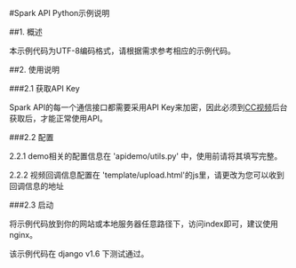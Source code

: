 #Spark API Python示例说明


##1. 概述


本示例代码为UTF-8编码格式，请根据需求参考相应的示例代码。

##2. 使用说明


###2.1 获取API Key

Spark API的每一个通信接口都需要采用API Key来加密，因此必须到<a href="http://www.bokecc.com" target="_blank">CC视频</a>后台获取后，才能正常使用API。

###2.2 配置

2.2.1 demo相关的配置信息在 'apidemo/utils.py' 中，使用前请将其填写完整。

2.2.2 视频回调信息配置在 'template/upload.html'的js里，请更改为您可以收到回调信息的地址

###2.3 启动

将示例代码放到你的网站或本地服务器任意路径下，访问index即可，建议使用nginx。

该示例代码在 django v1.6 下测试通过。
